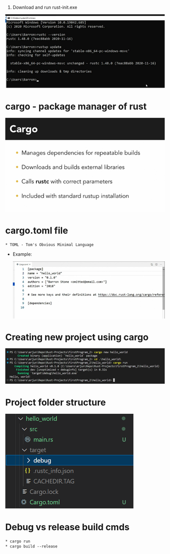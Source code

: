 1. Download and run rust-init.exe

![alt text](image.png)

# cargo - package manager of rust
![alt text](image-3.png)

# cargo.toml file

    * TOML - Tom's Obvious Minimal Language
  * 
    Example:

    ![alt text](image-4.png)


# Creating new project using cargo

![alt text](image-1.png)

# Project folder structure

![alt text](image-2.png)

# Debug vs release build cmds

    * cargo run
    * cargo build --release